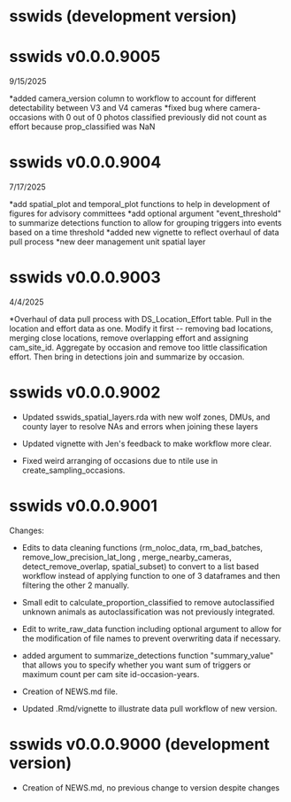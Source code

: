 # sswids (development version)

# sswids v0.0.0.9005
9/15/2025

*added camera_version column to workflow to account for different detectability between V3 and V4 cameras
*fixed bug where camera-occasions with 0 out of 0 photos classified previously did not count as effort because
prop_classified was NaN

# sswids v0.0.0.9004
7/17/2025

*add spatial_plot and temporal_plot functions to help in development of figures for advisory committees
*add optional argument "event_threshold" to summarize detections function to allow for grouping triggers into events based on a time threshold 
*added new vignette to reflect overhaul of data pull process
*new deer management unit spatial layer


# sswids v0.0.0.9003
4/4/2025

*Overhaul of data pull process with DS_Location_Effort table. Pull in the location and effort data as one. Modify it first -- removing bad locations, merging close locations, remove overlapping effort and assigning cam_site_id. Aggregate by occasion and remove too little classification effort. Then bring in detections join and summarize by occasion.

# sswids v0.0.0.9002

* Updated sswids_spatial_layers.rda with new wolf zones, DMUs, and county layer to resolve NAs and errors when joining
  these layers
  
* Updated vignette with Jen's feedback to make workflow more clear.

* Fixed weird arranging of occasions due to ntile use in create_sampling_occasions.

# sswids v0.0.0.9001

Changes:

* Edits to data cleaning functions (rm_noloc_data, rm_bad_batches, remove_low_precision_lat_long
, merge_nearby_cameras, detect_remove_overlap, spatial_subset) to convert to a list based workflow instead of applying function to one of 3 dataframes and then filtering the other 2 manually.

* Small edit to calculate_proportion_classified to remove autoclassified unknown animals as autoclassification was not previously integrated.

* Edit to write_raw_data function including optional argument to allow for the modification of file names to prevent overwriting data if necessary.

* added argument to summarize_detections function "summary_value" that allows you to specify whether you want sum of triggers or maximum count per cam site id-occasion-years.

* Creation of NEWS.md file.

* Updated .Rmd/vignette to illustrate data pull workflow of new version.


# sswids v0.0.0.9000 (development version)

* Creation of NEWS.md, no previous change to version despite changes
